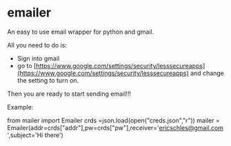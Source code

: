 # emailer

An easy to use email wrapper for python and gmail.

All you need to do is:

* Sign into gmail
* go to [https://www.google.com/settings/security/lesssecureapps](https://www.google.com/settings/security/lesssecureapps) and change the setting to turn on.

Then you are ready to start sending email!!!

Example:

from mailer import Emailer
crds =json.load(open("creds.json","r"))
mailer = Emailer(addr=crds["addr"],pw=crds["pw"],receiver='ericschles@gmail.com',subject='Hi there')
